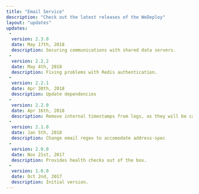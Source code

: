 ```yaml
---
title: "Email Service"
description: "Check out the latest releases of the WeDeploy"
layout: "updates"
updates:
 -
  version: 2.3.0
  date: May 17th, 2018
  description: Securing communications with shared data servers.
 -
  version: 2.2.2
  date: May 4th, 2018
  description: Fixing problems with Redis authentication.
 -
  version: 2.2.1
  date: Apr 30th, 2018
  description: Update dependencies
 -
  version: 2.2.0
  date: Apr 16th, 2018
  description: Remove internal timestamps from logs, as they will be calculated by the platform.
 -
  version: 2.1.0
  date: Jan 5th, 2018
  description: Change email regex to accomodate address-spec
 -
  version: 2.0.0
  date: Nov 21st, 2017
  description: Provides health checks out of the box.
 -
  version: 1.0.0
  date: Oct 2nd, 2017
  description: Initial version.
---
```

